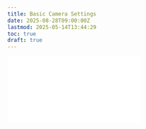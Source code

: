 ```yaml
---
title: Basic Camera Settings
date: 2025-08-28T09:00:00Z
lastmod: 2025-05-14T13:44:29
toc: true
draft: true
---
```


![Link to included file contents](../../../../photography/basic-camera-settings.md)
